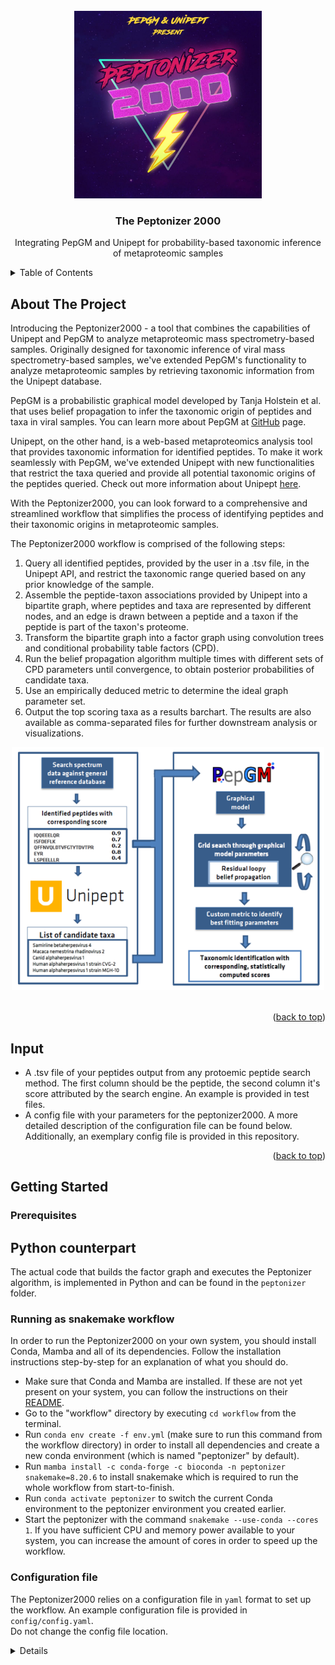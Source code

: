 <div id="top"></div>


<!-- PROJECT SHIELDS -->
<!--
*** I'm using markdown "reference style" links for readability.
*** Reference links are enclosed in brackets [ ] instead of parentheses ( ).
*** See the bottom of this document for the declaration of the reference variables
*** for contributors-url, forks-url, etc. This is an optional, concise syntax you may use.
*** https://www.markdownguide.org/basic-syntax/#reference-style-links
-->
<!-- PROJECT LOGO -->
<br />
<div align="center">
  <a href=https://git.bam.de/tholstei/pepgm/>
    <img src="https://raw.githubusercontent.com/compomics/Peptonizer2000/refs/heads/master/peptonizer_logo.jpg" alt="Logo"  height="300">
  </a>

<h3 align="center">The Peptonizer 2000</h3>

  <p align="center">
    Integrating PepGM and Unipept for probability-based taxonomic inference of metaproteomic samples
    <br />
  </p>
</div>


<!-- TABLE OF CONTENTS -->
<details>
  <summary>Table of Contents</summary>
  <ol>
    <li>
      <a href="#about-the-project">About The Project</a>
      <ul>
      </ul>
    </li>
    <li><a href="#input">Input</a></li>
    <li>
      <a href="#getting-started">Getting Started</a>
      <ul>
        <li><a href="#prerequisites">Prerequisites</a></li>
        <li><a href="#installation">Installation</a></li>
        <li><a href="#preparation">Preparation</a></li>
      </ul>
    </li>
    <li><a href="#usage">Usage</a></li>
    <li><a href="#roadmap">Roadmap</a></li>
    <li><a href="#contributing">Contributing</a></li>
    <li><a href="#license">License</a></li>
    <li><a href="#contact">Contact</a></li>
  </ol>
</details>



<!-- ABOUT THE PROJECT -->
## About The Project

Introducing the Peptonizer2000 - a tool that combines the capabilities of Unipept and PepGM to analyze
metaproteomic mass spectrometry-based samples. Originally designed for taxonomic inference of viral
mass spectrometry-based samples, we've extended PepGM's functionality to analyze metaproteomic samples by
retrieving taxonomic information from the Unipept database.

PepGM is a probabilistic graphical model developed by Tanja Holstein et al. that uses belief propagation to infer the taxonomic origin of peptides and taxa in viral samples.
You can learn more about PepGM at [GitHub](https://github.com/BAMeScience/PepGM) page.

Unipept, on the other hand, is a web-based metaproteomics analysis tool that provides taxonomic information for
identified peptides. To make it work seamlessly with PepGM, we've extended Unipept with new functionalities that
restrict the taxa queried and provide all potential taxonomic origins of the peptides queried. Check out more
information about Unipept [here](https://unipept.ugent.be/).

With the Peptonizer2000, you can look forward to a comprehensive and streamlined workflow that simplifies
the process of identifying peptides and their taxonomic origins in metaproteomic samples.

The Peptonizer2000 workflow is comprised of the following steps:

1. Query all identified peptides, provided by the user in a .tsv file, in the Unipept API,
   and restrict the taxonomic range queried based on any prior knowledge of the sample.
2. Assemble the peptide-taxon associations provided by Unipept into a bipartite graph,
   where peptides and taxa are represented by different nodes, and an edge is drawn between a peptide and a taxon
   if the peptide is part of the taxon's proteome.
3. Transform the bipartite graph into a factor graph using convolution trees and conditional probability table
   factors (CPD).
4. Run the belief propagation algorithm multiple times with different sets of CPD parameters until convergence,
   to obtain posterior probabilities of candidate taxa.
5. Use an empirically deduced metric to determine the ideal graph parameter set.
6. Output the top scoring taxa as a results barchart. The results are also available as comma-separated files
   for further downstream analysis or visualizations.


<div align="center">
    <img src="https://raw.githubusercontent.com/compomics/Peptonizer2000/refs/heads/master/peptonizer_workflow.png" alt="workflow scheme" width="500">
</div>

<br>



<p align="right">(<a href="#top">back to top</a>)</p>

<!-- INPUT -->

## Input

* A .tsv file of your peptides output from any protoemic peptide search method. The first column should be the peptide, the second column it's score attributed by the search engine. An example is provided in test files. <br>
* A config file with your parameters for the peptonizer2000. A more detailed description of the configuration file can be found below. Additionally, an exemplary config file is provided in this repository.

<p align="right">(<a href="#top">back to top</a>)</p>

<!-- GETTING STARTED -->
## Getting Started

### Prerequisites

## Python counterpart
The actual code that builds the factor graph and executes the Peptonizer algorithm, is implemented in Python and can be found in the `peptonizer` folder.

### Running as snakemake workflow
In order to run the Peptonizer2000 on your own system, you should install Conda, Mamba and all of its dependencies.
Follow the installation instructions step-by-step for an explanation of what you should do.

* Make sure that Conda and Mamba are installed. If these are not yet present on your system, you can follow the instructions on their [README](https://github.com/conda-forge/miniforge).
* Go to the "workflow" directory by executing `cd workflow` from the terminal.
* Run `conda env create -f env.yml` (make sure to run this command from the workflow directory) in order to install all dependencies and create a new conda environment (which is named "peptonizer" by default).
* Run `mamba install -c conda-forge -c bioconda -n peptonizer snakemake=8.20.6` to install snakemake which is required to run the whole workflow from start-to-finish.
* Run `conda activate peptonizer` to switch the current Conda environment to the peptonizer environment you created earlier.
* Start the peptonizer with the command `snakemake --use-conda --cores 1`. If you have sufficient CPU and memory power available to your system, you can increase the amount of cores in order to speed up the workflow.


### Configuration file

The Peptonizer2000 relies on a configuration file in `yaml` format to set up the workflow.
An example configuration file is provided in `config/config.yaml`. <br>
Do not change the config file location.

<details> 
   <details > <summary> Directory parameters </summary>
   <ul>
      <li>data_dir: relative path to output files </li>
      <li>input_file: relative path to input .tsv </li> 
      <li>log_dir: relative path to log directory</li>
   </ul>
   </details>

   <details > <summary> Analysis specific parameter </summary>
   <ul>
      <li>taxa_in_graph: # of inferred taxa that appear in the barplot that is created of the results csv</li>
      <li>taxa_in_plot: number of taxa reported in bar plot</li>
      <li>alpha: grid search increments for alpha (list) </li>
      <li>beta: grid search increments for beta (list) </li>
      <li>prior: grid search increments for prior (list) </li>
      <li>regularized: boolean. If True, the probability for the number of parents taxa of a peptide is regularized to be inversely proportional to the number of parents </li>
   </ul>
   <details > <summary> UniPept query parameters </summary>
   <ul>
       <li>taxon_rank: rank at which results will be reported </li>
       <li>taxon_query: taxa comprised in the UniPept query. If querying all of Unipept, use 1 (list)</li>
   </ul> 
   </details>
</details>

### Output files

All Peptonizer2000 output files are saved into the results folder and include the following: <br>

Main results: <br>

- peptonizer_results.csv: table with values ID, score, type (contains all taxids under 'ID' and all probabilities under 'score' <br>
- peptonizer_results.png: bar plot of the peptonizer results showing the scores for the #'taxa_in_plot' (see config parameters) highest scoring taxa
  <br>

Additional files: <br>
- Intermediate results folders sorted by their prior value for all possible grid search parameter combinations
- taxa_weights_dataframe.csv: csv file of all taxids that had at least one peptide map to them and their weight 
- pepgm_graph.graphml: graphml file of the graphical model (without convolution tree factors). Useful to visualize the graph structure and peptide-taxon connections <br>
- sequence_scores_dataframe.csv: dataframe with petides, taxa and scores used to create the graph <br>
- best_parameter.csv: file with best parameter <br>
- unipept_responses.json: response of unipept queries <br>
- clustered_taxa_weights_datatframe: additional .csv file resulting from the clustering of taxa by peptidome used for rbo<br>


<p align="right">(<a href="#top">back to top</a>)</p>


## Testing the Peptonizer
<!-- Testing -->

To test the Peptonizer2000 and see if it is set up correctly on your machine, we provide a test file under resources/test_files. This should be dowloaded automatically if you follow the installation instructions above. There are several test files from different metaproteomic samples. These are: <br>
- the samples S03, S05 and S11 of the [CAMPI study](https://www.nature.com/articles/s41467-021-27542-8) searched against a sample specific database using X!Tandem and MS2Rescore. The original files are available through [PRIDE under PXD023217](https://www.ebi.ac.uk/pride/archive/projects/PXD023217/). 
- the sample U1 of uneven communities from a [metaproteomic benchmark study by Kleiner](https://www.nature.com/articles/s41467-017-01544-x) searched against a sample specific database. The original files are available through [PRIDE under PXD006118](https://www.ebi.ac.uk/pride/archive/projects/PXD006118)
- the sample F07, a fecal sample, of the [CAMPI study](https://www.nature.com/articles/s41467-021-27542-8) searched against the integrated gene catalog for the human gut using X!Tandem and MS2Rescore. The original files are available through [PRIDE under PXD023217](https://www.ebi.ac.uk/pride/archive/projects/PXD023217/). 

To execute a test run of the Peptonizer2000 using the provided files: 
 
 1. Follow the installation instructions above
 2. In the config file, make sure to point to the test sample you want to use. By default, this is S03
 3. Start to peptonize with the command `snakemake --use-conda --cores 1`. If you have sufficient CPU and memory power available to your system, you can increase the amount of cores in order to speed up the workflow.


<!-- LICENSE -->
## License

Distributed under the Apache 2.0 License. See `LICENSE.txt` for more information.

<p align="right">(<a href="#top">back to top</a>)</p>


<!-- CONTACT -->
## Contact

Tanja Holstein - [@HolsteinTanja](https://twitter.com/HolsteinTanja) - tanja.holstein@ugent.be <br>
Pieter Verschaffelt - pieter.verschaffelt@ugent.be

<div align="center">
  <img src="https://raw.githubusercontent.com/compomics/Peptonizer2000/refs/heads/master/peptonizer_developers.jpeg" alt="Logo"  height="300">
</div>

<p align="right">(<a href="#top">back to top</a>)</p>


<!-- MARKDOWN LINKS & IMAGES -->
<!-- https://www.markdownguide.org/basic-syntax/#reference-style-links -->
[contributors-shield]: https://img.shields.io/github/contributors/BAMeScience/repo_name.svg?style=for-the-badge
[contributors-url]: https://github.com/BAMeScience/repo_name/graphs/contributors
[forks-shield]: https://img.shields.io/github/forks/BAMeScience/repo_name.svg?style=for-the-badge
[forks-url]: https://github.com/BAMeScience/repo_name/network/members
[stars-shield]: https://img.shields.io/github/stars/BAMeScience/repo_name.svg?style=for-the-badge
[stars-url]: https://github.com/BAMeScience/repo_name/stargazers
[issues-shield]: https://img.shields.io/github/issues/BAMeScience/repo_name.svg?style=for-the-badge
[issues-url]: https://github.com/BAMeScience/repo_name/issues
[license-shield]: https://img.shields.io/github/license/BAMeScience/repo_name.svg?style=for-the-badge
[license-url]: https://github.com/BAMeScience/repo_name/blob/master/LICENSE.txt
[linkedin-shield]: https://img.shields.io/badge/-LinkedIn-black.svg?style=for-the-badge&logo=linkedin&colorB=555
[linkedin-url]: https://linkedin.com/in/linkedin_username
[product-screenshot]: images/screenshot.png
[Next.js]: https://img.shields.io/badge/next.js-000000?style=for-the-badge&logo=nextdotjs&logoColor=white
[Next-url]: https://nextjs.org/
[React.js]: https://img.shields.io/badge/React-20232A?style=for-the-badge&logo=react&logoColor=61DAFB
[React-url]: https://reactjs.org/
[Vue.js]: https://img.shields.io/badge/Vue.js-35495E?style=for-the-badge&logo=vuedotjs&logoColor=4FC08D
[Vue-url]: https://vuejs.org/
[Angular.io]: https://img.shields.io/badge/Angular-DD0031?style=for-the-badge&logo=angular&logoColor=white
[Angular-url]: https://angular.io/
[Svelte.dev]: https://img.shields.io/badge/Svelte-4A4A55?style=for-the-badge&logo=svelte&logoColor=FF3E00
[Svelte-url]: https://svelte.dev/
[Laravel.com]: https://img.shields.io/badge/Laravel-FF2D20?style=for-the-badge&logo=laravel&logoColor=white
[Laravel-url]: https://laravel.com
[Bootstrap.com]: https://img.shields.io/badge/Bootstrap-563D7C?style=for-the-badge&logo=bootstrap&logoColor=white
[Bootstrap-url]: https://getbootstrap.com
[JQuery.com]: https://img.shields.io/badge/jQuery-0769AD?style=for-the-badge&logo=jquery&logoColor=white
[JQuery-url]: https://jquery.com 

